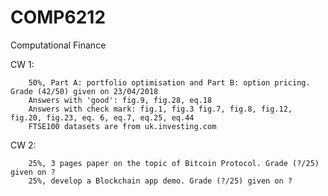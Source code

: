 # COMP6212
Computational Finance

CW 1: 

        50%, Part A: portfolio optimisation and Part B: option pricing. Grade (42/50) given on 23/04/2018 
        Answers with 'good': fig.9, fig.28, eq.18 
        Answers with check mark: fig.1, fig.3 fig.7, fig.8, fig.12, fig.20, fig.23, eq. 6, eq.7, eq.25, eq.44
        FTSE100 datasets are from uk.investing.com
CW 2: 

        25%, 3 pages paper on the topic of Bitcoin Protocol. Grade (?/25) given on ?
        25%, develop a Blockchain app demo. Grade (?/25) given on ?


